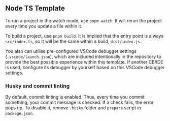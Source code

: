 ## Node TS Template

To run a project in the watch mode, use `pnpm watch`. It will rerun the project every time you update a file within it.

To build a project, use `pnpm build`. It is implied that the entry point is always `src/index.ts`, so it will be the same within a build, `dist/index.js`.

You also can utilise pre-configured VSCode debugger settings (`.vscode/launch.json`), which are included intentionally in the repository to provide the best possible experience within this template. If another CE/IDE is used, configure its debugger by yourself based on this VSCode debugger settings.

### Husky and commit linting

By default, commit linting is enabled. Thus, every time you commit something, your commit message is checked. If a check fails, the error pops up. To disable it, remove `.husky` folder and `prepare` script in `package.json`.